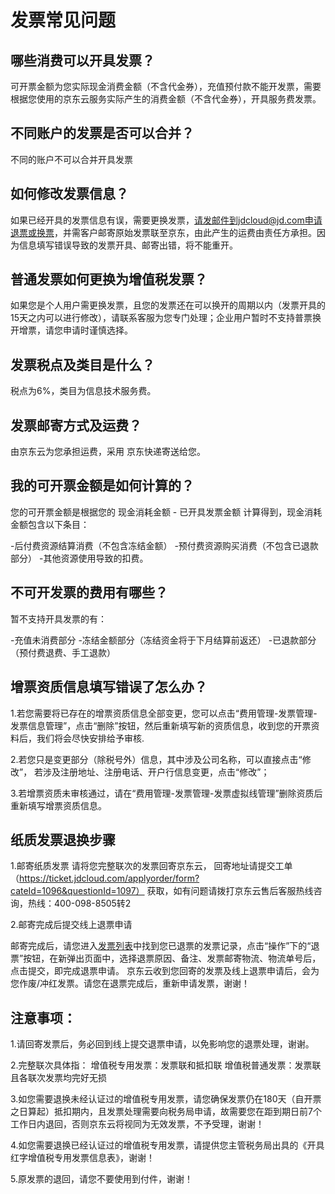 # 发票常见问题
## 哪些消费可以开具发票？
可开票金额为您实际现金消费金额（不含代金券），充值预付款不能开发票，需要根据您使用的京东云服务实际产生的消费金额（不含代金券），开具服务费发票。

## 不同账户的发票是否可以合并？
不同的账户不可以合并开具发票

## 如何修改发票信息？
如果已经开具的发票信息有误，需要更换发票，请发邮件到jdcloud@jd.com申请退票或换票，并需客户邮寄原始发票联至京东，由此产生的运费由责任方承担。因为信息填写错误导致的发票开具、邮寄出错，将不能重开。

## 普通发票如何更换为增值税发票？
如果您是个人用户需更换发票，且您的发票还在可以换开的周期以内（发票开具的15天之内可以进行修改），请联系客服为您专门处理；企业用户暂时不支持普票换开增票，请您申请时谨慎选择。

## 发票税点及类目是什么？
税点为6%，类目为信息技术服务费。

## 发票邮寄方式及运费？
由京东云为您承担运费，采用 京东快递寄送给您。

## 我的可开票金额是如何计算的？
您的可开票金额是根据您的 现金消耗金额 - 已开具发票金额 计算得到，现金消耗金额包含以下条目：

-后付费资源结算消费（不包含冻结金额）
-预付费资源购买消费（不包含已退款部分）
-其他资源使用导致的扣费。

## 不可开发票的费用有哪些？
暂不支持开具发票的有：

-充值未消费部分
-冻结金额部分（冻结资金将于下月结算前返还）
-已退款部分（预付费退费、手工退款）


## 增票资质信息填写错误了怎么办？
1.若您需要将已存在的增票资质信息全部变更，您可以点击“费用管理-发票管理-发票信息管理”，点击“删除”按钮，然后重新填写新的资质信息，收到您的开票资料后，我们将会尽快安排给予审核.

2.若您只是变更部分（除税号外）信息，其中涉及公司名称，可以直接点击“修改”，  若涉及注册地址、注册电话、开户行信息变更，点击“修改”；

3.若增票资质未审核通过，请在“费用管理-发票管理-发票虚拟线管理”删除资质后重新填写增票资质信息。

## 纸质发票退换步骤
1.邮寄纸质发票 请将您完整联次的发票回寄京东云， 回寄地址请提交工单（https://ticket.jdcloud.com/applyorder/form?cateId=1096&questionId=1097） 获取，如有问题请拨打京东云售后客服热线咨询，热线：400-098-8505转2

2.邮寄完成后提交线上退票申请

邮寄完成后，请您进入[发票列表](https://invoice-uc.jdcloud.com/cost/invoice/list)中找到您已退票的发票记录，点击“操作”下的“退票”按钮，在新弹出页面中，选择退票原因、备注、发票邮寄物流、物流单号后，点击提交，即完成退票申请。
京东云收到您回寄的发票及线上退票申请后，会为您作废/冲红发票。请您在退票完成后，重新申请发票，谢谢！

## 注意事项：
1.请回寄发票后，务必回到线上提交退票申请，以免影响您的退票处理，谢谢。

2.完整联次具体指：
增值税专用发票：发票联和抵扣联
增值税普通发票：发票联
且各联次发票均完好无损

3.如您需要退换未经认证过的增值税专用发票，请您确保发票仍在180天（自开票之日算起）抵扣期内，且发票处理需要向税务局申请，故需要您在距到期日前7个工作日内退回，否则京东云将视同为无效发票，不予受理，谢谢！

4.如您需要退换已经认证过的增值税专用发票，请提供您主管税务局出具的《开具红字增值税专用发票信息表》，谢谢！

5.原发票的退回，请您不要使用到付件，谢谢！
